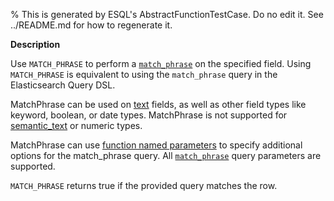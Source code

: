 % This is generated by ESQL's AbstractFunctionTestCase. Do no edit it. See ../README.md for how to regenerate it.

**Description**

Use `MATCH_PHRASE` to perform a [`match_phrase`](/reference/query-languages/query-dsl/query-dsl-match-query-phrase.md) on the specified field. Using `MATCH_PHRASE` is equivalent to using the `match_phrase` query in the Elasticsearch Query DSL.

MatchPhrase can be used on [text](/reference/elasticsearch/mapping-reference/text.md) fields, as well as other field types like keyword, boolean, or date types.
MatchPhrase is not supported for [semantic_text](/reference/elasticsearch/mapping-reference/semantic-text.md) or numeric types.

MatchPhrase can use [function named parameters](/reference/query-languages/esql/esql-syntax.md#esql-function-named-params) to specify additional options for the
match_phrase query.
All [`match_phrase`](/reference/query-languages/query-dsl/query-dsl-match-query-phrase.md) query parameters are supported.

`MATCH_PHRASE` returns true if the provided query matches the row.

